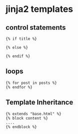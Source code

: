 # jinja2 templates

## control statements

```
{% if title %}

{% else %}

{% endif %}
```

## loops

```
{% for post in posts %}
{% endfor %}
```

## Template Inheritance

```
{% extends "base.html" %}
{% block content %}
....
{% endblock %}
```

